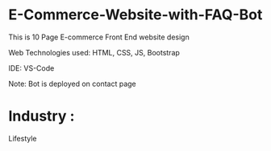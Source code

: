 # E-Commerce-Website-with-FAQ-Bot

This is 10 Page E-commerce Front End website design

Web Technologies used: HTML, CSS, JS, Bootstrap

IDE: VS-Code

Note: Bot is deployed on contact page

# Industry :
Lifestyle
